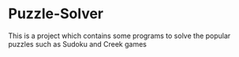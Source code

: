 # Puzzle-Solver
This is a project which contains some programs to solve the popular puzzles such as Sudoku and Creek games
